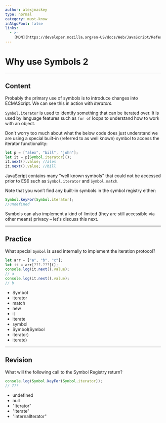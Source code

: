 ```yaml
---
author: alexjmackey
type: normal
category: must-know
inAlgoPool: false
links:
  - >-
    [MDN](https://developer.mozilla.org/en-US/docs/Web/JavaScript/Reference/Global_Objects/Symbol){website}
---
```


# Why use Symbols 2


---

## Content

Probably the primary use of symbols is to introduce changes into ECMAScript. We can see this in action with *iterators*.

`Symbol.iterator` is used to identify something that can be iterated over. It is used by language features such as `for of` loops to understand how to work with an object.

Don't worry too much about what the below code does just understand we are using a special built-in (referred to as well known) symbol to access the iterator functionality:

```javascript
let p = ["alex", "bill", "john"];
let it = p[Symbol.iterator]();
it.next().value; //alex
it.next().value; //bill
```

JavaScript contains many "well known symbols" that could not be accessed prior to ES6 such as `Symbol.iterator` and `Symbol.match`.

Note that you won’t find any built-in symbols in the symbol registry either:

```javascript
Symbol.keyFor(Symbol.iterator);
//undefined
```

Symbols can also implement a kind of limited (they are still accessible via other means) privacy – let's discuss this next.


---

## Practice

What special `Symbol` is used internally to implement the iteration protocol?

```javascript
let arr = ["a", "b", "c"];
let it = arr[???.???]();
console.log(it.next().value);
// a
console.log(it.next().value);
// b
```

* Symbol
* iterator
* match
* new
* it
* iterate
* symbol
* Symbol(Symbol
* iterator)
* iterate)


---

## Revision

What will the following call to the Symbol Registry return?

```javascript
console.log(Symbol.keyFor(Symbol.iterator));
// ???
```

* undefined
* null
* "Iterator"
* "iterate"
* "internalIterator"
